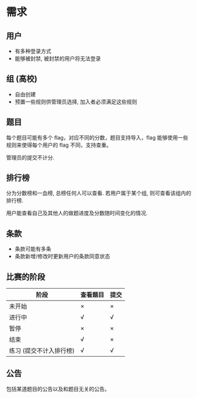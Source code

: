 # 需求

## 用户

- 有多种登录方式
- 能够被封禁, 被封禁的用户将无法登录

## 组 (高校)

- 自由创建
- 预置一些规则供管理员选择, 加入者必须满足这些规则

## 题目

每个题目可能有多个 flag，对应不同的分数，题目支持导入，flag 能够使用一些规则来使得每个用户的 flag 不同，支持查重。

管理员的提交不计分.

## 排行榜

分为分数榜和一血榜, 总榜任何人可以查看. 若用户属于某个组, 则可查看该组内的排行榜.

用户能查看自己及其他人的做题进度及分数随时间变化的情况.

## 条款

- 条款可能有多条
- 条款新增/修改时更新用户的条款同意状态

## 比赛的阶段

| 阶段                    | 查看题目           | 提交 |
| ----------------------- | ------------------ | ---- |
| 未开始                  | ×                  | ×    |
| 进行中                  | √                  | √    |
| 暂停                    | ×                  | ×    |
| 结束                    | √                  | ×    |
| 练习 (提交不计入排行榜) | √                  | √    |


## 公告

包括某道题目的公告以及和题目无关的公告。
